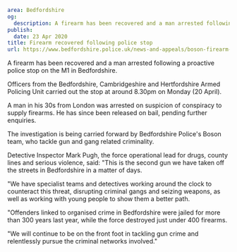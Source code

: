 ```yaml
area: Bedfordshire
og:
  description: A firearm has been recovered and a man arrested following a proactive police stop on the M1 in Bedfordshire.
publish:
  date: 23 Apr 2020
title: Firearm recovered following police stop
url: https://www.bedfordshire.police.uk/news-and-appeals/boson-firearm-recovered-apr20
```

A firearm has been recovered and a man arrested following a proactive police stop on the M1 in Bedfordshire.

Officers from the Bedfordshire, Cambridgeshire and Hertfordshire Armed Policing Unit carried out the stop at around 8.30pm on Monday (20 April).

A man in his 30s from London was arrested on suspicion of conspiracy to supply firearms. He has since been released on bail, pending further enquiries.

The investigation is being carried forward by Bedfordshire Police's Boson team, who tackle gun and gang related criminality.

Detective Inspector Mark Pugh, the force operational lead for drugs, county lines and serious violence, said: "This is the second gun we have taken off the streets in Bedfordshire in a matter of days.

"We have specialist teams and detectives working around the clock to counteract this threat, disrupting criminal gangs and seizing weapons, as well as working with young people to show them a better path.

"Offenders linked to organised crime in Bedfordshire were jailed for more than 300 years last year, while the force destroyed just under 400 firearms.

"We will continue to be on the front foot in tackling gun crime and relentlessly pursue the criminal networks involved."
